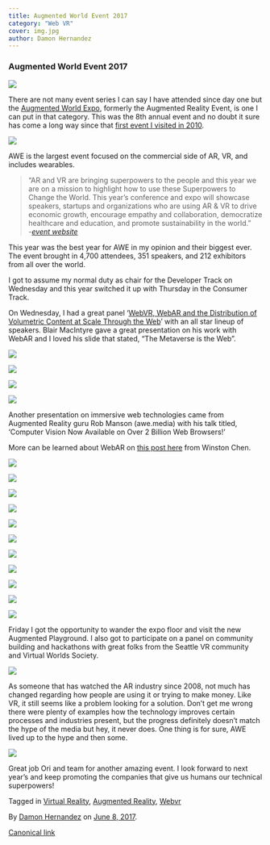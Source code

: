 ```yaml
---
title: Augmented World Event 2017
category: "Web VR"
cover: img.jpg
author: Damon Hernandez
---
```


### Augmented World Event 2017

![](https://cdn-images-1.medium.com/max/800/1*0rxjZQzvlV9yV3zSNxlDdw.png)

There are not many event series I can say I have attended since day one but the [Augmented World Expo](http://augmentedrealityevent.com/), formerly the Augmented Reality Event, is one I can put in that category. This was the 8th annual event and no doubt it sure has come a long way since that [first event I visited in 2010](http://damonhernandez.blogspot.com/2010/07/augmented-reality-event-are2010.html).

![](https://cdn-images-1.medium.com/max/800/1*UedO3zl64BWzHqXesLvVNw.jpeg)

AWE is the largest event focused on the commercial side of AR, VR, and includes wearables.

> “AR and VR are bringing superpowers to the people and this year we are on a mission to highlight how to use these Superpowers to Change the World. This year’s conference and expo will showcase speakers, startups and organizations who are using AR & VR to drive economic growth, encourage empathy and collaboration, democratize healthcare and education, and promote sustainability in the world.”   
> -[_event website_](http://www.augmentedworldexpo.com/)

This year was the best year for AWE in my opinion and their biggest ever. The event brought in 4,700 attendees, 351 speakers, and 212 exhibitors from all over the world.

I got to assume my normal duty as chair for the Developer Track on Wednesday and this year switched it up with Thursday in the Consumer Track.

On Wednesday, I had a great panel ‘[WebVR, WebAR and the Distribution of Volumetric Content at Scale Through the Web](https://www.youtube.com/watch?v=IjRdjHmZZHg)’ with an all star lineup of speakers. Blair MacIntyre gave a great presentation on his work with WebAR and I loved his slide that stated, “The Metaverse is the Web”.

![](https://cdn-images-1.medium.com/max/600/1*QDwAeFHXl6N9DnROo7sVyA.jpeg)

![](https://cdn-images-1.medium.com/max/600/1*UoSu48RNF3_AfavjGrbD8w.jpeg)

![](https://cdn-images-1.medium.com/max/600/1*rDz2hS-BUAlTJdLdaFu50A.jpeg)

![](https://cdn-images-1.medium.com/max/600/1*pjPcSEAMfvjd2ks7zbO32A.jpeg)

Another presentation on immersive web technologies came from Augmented Reality guru Rob Manson (awe.media) with his talk titled, ‘Computer Vision Now Available on Over 2 Billion Web Browsers!’

More can be learned about WebAR on [this post here](https://medium.com/samsung-internet-dev/bringing-ar-to-the-web-316b8f20609f) from Winston Chen.

![](https://cdn-images-1.medium.com/max/600/1*At-fB9shlvp4qW14JP2qSg.jpeg)

![](https://cdn-images-1.medium.com/max/600/1*OO6MLCaGLHUM10p7-t9ueA.jpeg)

![](https://cdn-images-1.medium.com/max/400/1*nb7sq6MmwpzGgr9pqpgXhA.jpeg)

![](https://cdn-images-1.medium.com/max/400/1*E0vG8tFFY07ezGV5oXR72g.jpeg)

![](https://cdn-images-1.medium.com/max/400/1*A7RkCCLUJNop5SC8-nS-jA.jpeg)

![](https://cdn-images-1.medium.com/max/400/1*ZWtiSdJPTqUH9bOct8Gvmg.jpeg)

![](https://cdn-images-1.medium.com/max/400/1*sM-Okmhzk7QPP62COpCpng.jpeg)

![](https://cdn-images-1.medium.com/max/400/1*Xg7Itq3cNatqyhhLp77DhQ.jpeg)

![](https://cdn-images-1.medium.com/max/600/1*UM4nwCh7qB_eZ11wZqNuGg.jpeg)

![](https://cdn-images-1.medium.com/max/600/1*EXY-xaZbyBlC4fQhhbqHUA.jpeg)

![](https://cdn-images-1.medium.com/max/200/1*TBxv3m0N45rnAZWNchVC1A.jpeg)

Friday I got the opportunity to wander the expo floor and visit the new Augmented Playground. I also got to participate on a panel on community building and hackathons with great folks from the Seattle VR community and Virtual Worlds Society.

![](https://cdn-images-1.medium.com/max/800/1*JkHttkFOzqyX-_sJU3JmyQ.jpeg)

As someone that has watched the AR industry since 2008, not much has changed regarding how people are using it or trying to make money. Like VR, it still seems like a problem looking for a solution. Don’t get me wrong there were plenty of examples how the technology improves certain processes and industries present, but the progress definitely doesn’t match the hype of the media but hey, it never does. One thing is for sure, AWE lived up to the hype and then some.

![](https://cdn-images-1.medium.com/max/800/1*0YYN9SwNm6yLnaxkAeyS4w.gif)

Great job Ori and team for another amazing event. I look forward to next year’s and keep promoting the companies that give us humans our technical superpowers!

Tagged in [Virtual Reality](https://medium.com/tag/virtual-reality), [Augmented Reality](https://medium.com/tag/augmented-reality), [Webvr](https://medium.com/tag/webvr)

By [Damon Hernandez](https://medium.com/@MetaverseOne) on [June 8, 2017](https://medium.com/p/f29486c695ae).

[Canonical link](https://medium.com/@MetaverseOne/augmented-world-event-2017-f29486c695ae)
